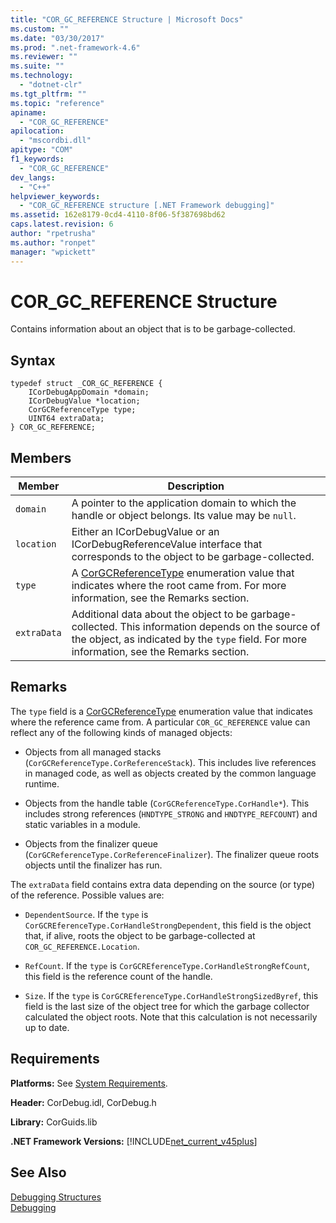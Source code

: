 ```yaml
---
title: "COR_GC_REFERENCE Structure | Microsoft Docs"
ms.custom: ""
ms.date: "03/30/2017"
ms.prod: ".net-framework-4.6"
ms.reviewer: ""
ms.suite: ""
ms.technology: 
  - "dotnet-clr"
ms.tgt_pltfrm: ""
ms.topic: "reference"
apiname: 
  - "COR_GC_REFERENCE"
apilocation: 
  - "mscordbi.dll"
apitype: "COM"
f1_keywords: 
  - "COR_GC_REFERENCE"
dev_langs: 
  - "C++"
helpviewer_keywords: 
  - "COR_GC_REFERENCE structure [.NET Framework debugging]"
ms.assetid: 162e8179-0cd4-4110-8f06-5f387698bd62
caps.latest.revision: 6
author: "rpetrusha"
ms.author: "ronpet"
manager: "wpickett"
---
```

# COR_GC_REFERENCE Structure
Contains information about an object that is to be garbage-collected.  
  
## Syntax  
  
```  
typedef struct _COR_GC_REFERENCE {  
    ICorDebugAppDomain *domain;   
    ICorDebugValue *location;  
    CorGCReferenceType type;  
    UINT64 extraData;  
} COR_GC_REFERENCE;  
```  
  
## Members  
  
|Member|Description|  
|------------|-----------------|  
|`domain`|A pointer to the application domain to which the handle or object belongs. Its value may be `null`.|  
|`location`|Either an ICorDebugValue or an ICorDebugReferenceValue interface that corresponds to the object to be garbage-collected.|  
|`type`|A [CorGCReferenceType](../../../../docs/framework/unmanaged-api/debugging/corgcreferencetype-enumeration.md) enumeration value that indicates where the root came from. For more information, see the Remarks section.|  
|`extraData`|Additional data about the object to be garbage-collected. This information depends on the source of the object, as indicated by the `type` field. For more information, see the Remarks section.|  
  
## Remarks  
 The `type` field is a [CorGCReferenceType](../../../../docs/framework/unmanaged-api/debugging/corgcreferencetype-enumeration.md) enumeration value that indicates where the reference came from. A particular `COR_GC_REFERENCE` value can reflect any of the following kinds of managed objects:  
  
-   Objects from all managed stacks (`CorGCReferenceType.CorReferenceStack`). This includes live references in managed code, as well as objects created by the common language runtime.  
  
-   Objects from the handle table (`CorGCReferenceType.CorHandle*`). This includes strong references (`HNDTYPE_STRONG` and `HNDTYPE_REFCOUNT`) and static variables in a module.  
  
-   Objects from the finalizer queue (`CorGCReferenceType.CorReferenceFinalizer`). The finalizer queue roots objects until the finalizer has run.  
  
 The `extraData` field contains extra data depending on the source (or type) of the reference. Possible values are:  
  
-   `DependentSource`. If the `type` is `CorGCREferenceType.CorHandleStrongDependent`, this field is the object that, if alive, roots the object to be garbage-collected at `COR_GC_REFERENCE.Location`.  
  
-   `RefCount`. If the `type` is `CorGCREferenceType.CorHandleStrongRefCount`, this field is the reference count of the handle.  
  
-   `Size`. If the `type` is `CorGCREferenceType.CorHandleStrongSizedByref`, this field is the last size of the object tree for which the garbage collector calculated the object roots. Note that this calculation is not necessarily up to date.  
  
## Requirements  
 **Platforms:** See [System Requirements](../../../../docs/framework/getting-started/system-requirements.md).  
  
 **Header:** CorDebug.idl, CorDebug.h  
  
 **Library:** CorGuids.lib  
  
 **.NET Framework Versions:** [!INCLUDE[net_current_v45plus](../../../../includes/net-current-v45plus-md.md)]  
  
## See Also  
 [Debugging Structures](../../../../docs/framework/unmanaged-api/debugging/debugging-structures.md)   
 [Debugging](../../../../docs/framework/unmanaged-api/debugging/index.md)